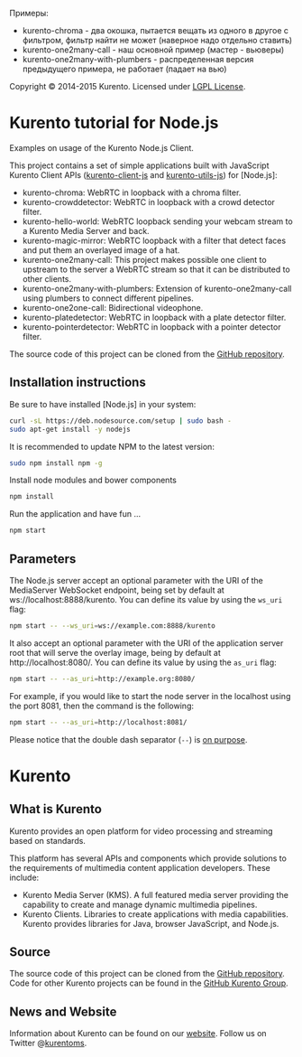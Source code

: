 Примеры:
* kurento-chroma - два окошка, пытается вещать из одного в другое с фильтром, фильтр найти не может (наверное надо отдельно ставить)
* kurento-one2many-call - наш основной пример (мастер - вьюверы)
* kurento-one2many-with-plumbers - распределенная версия предыдущего примера, не работает (падает на вью)






Copyright © 2014-2015 Kurento. Licensed under [LGPL License].

Kurento tutorial for Node.js
============================
Examples on usage of the Kurento Node.js Client.

This project contains a set of simple applications built with JavaScript Kurento
Client APIs ([kurento-client-js] and [kurento-utils-js]) for [Node.js]:

  * kurento-chroma: WebRTC in loopback with a chroma filter.
  * kurento-crowddetector: WebRTC in loopback with a crowd detector filter.
  * kurento-hello-world: WebRTC loopback sending your webcam stream to a
    Kurento Media Server and back.
  * kurento-magic-mirror: WebRTC loopback with a filter that detect faces
    and put them an overlayed image of a hat.
  * kurento-one2many-call: This project makes possible one client to
    upstream to the server a WebRTC stream so that it can be distributed to
    other clients.
  * kurento-one2many-with-plumbers: Extension of kurento-one2many-call using
    plumbers to connect different pipelines.
  * kurento-one2one-call: Bidirectional videophone.
  * kurento-platedetector: WebRTC in loopback with a plate detector filter.
  * kurento-pointerdetector: WebRTC in loopback with a pointer detector
    filter.

The source code of this project can be cloned from the [GitHub repository].

Installation instructions
-------------------------

Be sure to have installed [Node.js] in your system:

```bash
curl -sL https://deb.nodesource.com/setup | sudo bash -
sudo apt-get install -y nodejs
```

It is recommended to update NPM to the latest version:

```bash
sudo npm install npm -g
```


Install node modules and bower components

```bash
npm install
```

Run the application and have fun ...

```bash
npm start
```

Parameters
----------

The Node.js server accept an optional parameter with the URI of the MediaServer
WebSocket endpoint, being set by default at ws://localhost:8888/kurento. You can
define its value by using the ```ws_uri``` flag:

```bash
npm start -- --ws_uri=ws://example.com:8888/kurento
```

It also accept an optional parameter with the URI of the application server root
that will serve the overlay image, being by default at http://localhost:8080/.
You can define its value by using the ```as_uri``` flag:

```bash
npm start -- --as_uri=http://example.org:8080/
```

For example, if you would like to start the node server in the localhost using
the port 8081, then the command is the following:

```bash
npm start -- --as_uri=http://localhost:8081/
```

Please notice that the double dash separator (```--```) is [on
purpose](https://www.npmjs.org/doc/cli/npm-run-script.html#description).


Kurento
=======

What is Kurento
---------------
Kurento provides an open platform for video processing and streaming based on
standards.

This platform has several APIs and components which provide solutions to the
requirements of multimedia content application developers. These include:

  * Kurento Media Server (KMS). A full featured media server providing the
    capability to create and manage dynamic multimedia pipelines.
  * Kurento Clients. Libraries to create applications with media capabilities.
    Kurento provides libraries for Java, browser JavaScript, and Node.js.

Source
------
The source code of this project can be cloned from the [GitHub repository].
Code for other Kurento projects can be found in the [GitHub Kurento Group].

News and Website
----------------
Information about Kurento can be found on our [website].
Follow us on Twitter @[kurentoms].


[GitHub Kurento Group]: https://github.com/kurento
[GitHub repository]: https://github.com/Kurento/kurento-tutorial-node
[KurentoImage]: https://secure.gravatar.com/avatar/21a2a12c56b2a91c8918d5779f1778bf?s=120
[LGPL License]: http://www.gnu.org/licenses/lgpl-2.1.html
[kurentoms]: http://twitter.com/kurentoms
[kurento-client-js]: https://github.com/Kurento/kurento-client-js
[kurento-utils-js]: https://github.com/Kurento/kurento-utils-js
[website]: http://kurento.org
